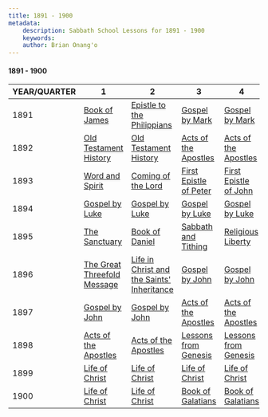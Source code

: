 ```yaml
---
title: 1891 - 1900
metadata:
    description: Sabbath School Lessons for 1891 - 1900
    keywords: 
    author: Brian Onang'o
---
```


#### 1891 - 1900

YEAR/QUARTER |   1  | 2| 3| 4
-------------|------------|---|--|---
1891 | [Book of James](/1891-1900/1891/quarter1) | [Epistle to the Philippians](/1891-1900/1891/quarter2) | [Gospel by Mark](/1891-1900/1891/quarter3) | [Gospel by Mark](/1891-1900/1891/quarter4) |
1892 | [Old Testament History](/1891-1900/1892/quarter1) | [Old Testament History](/1891-1900/1892/quarter2) | [Acts of the Apostles](/1891-1900/1892/quarter3) | [Acts of the Apostles](/1891-1900/1892/quarter4) |
1893 | [Word and Spirit](/1891-1900/1893/quarter1) | [Coming of the Lord](/1891-1900/1893/quarter2) | [First Epistle of Peter](/1891-1900/1893/quarter3) | [First Epistle of John](/1891-1900/1893/quarter4) |
1894 | [Gospel by Luke](/1891-1900/1894/quarter1) | [Gospel by Luke](/1891-1900/1894/quarter2) | [Gospel by Luke](/1891-1900/1894/quarter3) | [Gospel by Luke](/1891-1900/1894/quarter4) |
1895 | [The Sanctuary](/1891-1900/1895/quarter1) | [Book of Daniel](/1891-1900/1895/quarter2) | [Sabbath and Tithing](/1891-1900/1895/quarter3) | [Religious Liberty](/1891-1900/1895/quarter4) |
1896 | [The Great Threefold Message](/1891-1900/1896/quarter1) | [Life in Christ and the  Saints' Inheritance](/1891-1900/1896/quarter2) | [Gospel by John](/1891-1900/1896/quarter3) | [Gospel by John](/1891-1900/1896/quarter4) |
1897 | [Gospel by John](/1891-1900/1897/quarter1) | [Gospel by John](/1891-1900/1897/quarter2) | [Acts of the Apostles](/1891-1900/1897/quarter3) | [Acts of the Apostles](/1891-1900/1897/quarter4) |
1898 | [Acts of the Apostles](/1891-1900/1898/quarter1) | [Acts of the Apostles](/1891-1900/1898/quarter2) | [Lessons from Genesis](/1891-1900/1898/quarter3) | [Lessons from Genesis](/1891-1900/1898/quarter4) |
1899 | [Life of Christ](/1891-1900/1899/quarter1) | [Life of Christ](/1891-1900/1899/quarter2) | [Life of Christ](/1891-1900/1899/quarter3) | [Life of Christ](/1891-1900/1899/quarter4) |
1900 | [Life of Christ](/1891-1900/1900/quarter1) | [Life of Christ](/1891-1900/1900/quarter2) | [Book of Galatians](/1891-1900/1900/quarter3) | [Book of Galatians](/1891-1900/1900/quarter4) |
